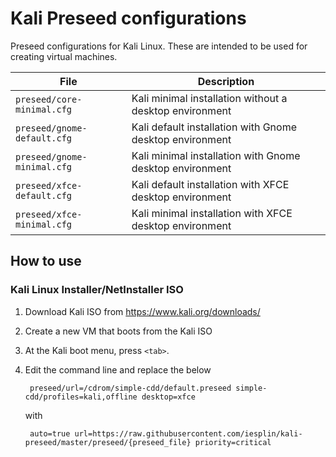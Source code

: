 # Kali Preseed configurations

Preseed configurations for Kali Linux. These are intended to be used for creating virtual machines.

|File|Description|
|---|---|
|`preseed/core-minimal.cfg`|Kali minimal installation without a desktop environment|
|`preseed/gnome-default.cfg`|Kali default installation with Gnome desktop environment|
|`preseed/gnome-minimal.cfg`|Kali minimal installation with Gnome desktop environment|
|`preseed/xfce-default.cfg`|Kali default installation with XFCE desktop environment|
|`preseed/xfce-minimal.cfg`|Kali minimal installation with XFCE desktop environment|

## How to use

### Kali Linux Installer/NetInstaller ISO

1. Download Kali ISO from https://www.kali.org/downloads/
2. Create a new VM that boots from the Kali ISO
3. At the Kali boot menu, press `<tab>`.
4. Edit the command line and replace the below

        preseed/url=/cdrom/simple-cdd/default.preseed simple-cdd/profiles=kali,offline desktop=xfce

    with     

        auto=true url=https://raw.githubusercontent.com/iesplin/kali-preseed/master/preseed/{preseed_file} priority=critical
